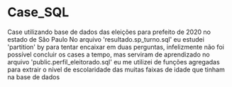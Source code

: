 # Case_SQL
Case utilizando base de dados das eleições para prefeito de 2020 no estado de São Paulo
No arquivo 'resultado.sp_turno.sql' eu estudei 'partition' by para tentar encaixar em duas perguntas, infelizmente não foi possível concluir os cases a tempo, mas serviram de aprendizado
no arquivo 'public.perfil_eleitorado.sql' eu me utilizei de funções agregadas para extrair o nível de escolaridade das muitas faixas de idade que tinham na base de dados
